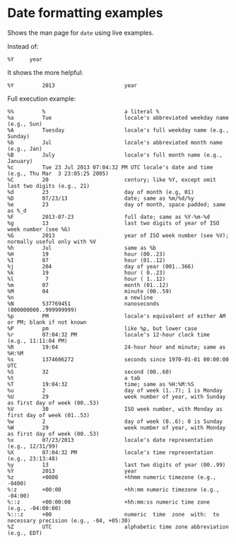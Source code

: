 Date formatting examples
========================

Shows the man page for `date` using live examples.

Instead of:

    %Y     year

It shows the more helpful:

    %Y         2013                      year

Full execution example:

	%%         %                         a literal %
	%a         Tue                       locale's abbreviated weekday name (e.g., Sun)
	%A         Tuesday                   locale's full weekday name (e.g., Sunday)
	%b         Jul                       locale's abbreviated month name (e.g., Jan)
	%B         July                      locale's full month name (e.g., January)
	%c         Tue 23 Jul 2013 07:04:32 PM UTC locale's date and time (e.g., Thu Mar  3 23:05:25 2005)
	%C         20                        century; like %Y, except omit last two digits (e.g., 21)
	%d         23                        day of month (e.g, 01)
	%D         07/23/13                  date; same as %m/%d/%y
	%e         23                        day of month, space padded; same as %_d
	%F         2013-07-23                full date; same as %Y-%m-%d
	%g         13                        last two digits of year of ISO week number (see %G)
	%G         2013                      year of ISO week number (see %V); normally useful only with %V
	%h         Jul                       same as %b
	%H         19                        hour (00..23)
	%I         07                        hour (01..12)
	%j         204                       day of year (001..366)
	%k         19                        hour ( 0..23)
	%l          7                        hour ( 1..12)
	%m         07                        month (01..12)
	%M         04                        minute (00..59)
	%n                                   a newline
	%N         537769451                 nanoseconds (000000000..999999999)
	%p         PM                        locale's equivalent of either AM or PM; blank if not known
	%P         pm                        like %p, but lower case
	%r         07:04:32 PM               locale's 12-hour clock time (e.g., 11:11:04 PM)
	%R         19:04                     24-hour hour and minute; same as %H:%M
	%s         1374606272                seconds since 1970-01-01 00:00:00 UTC
	%S         32                        second (00..60)
	%t         	                         a tab
	%T         19:04:32                  time; same as %H:%M:%S
	%u         2                         day of week (1..7); 1 is Monday
	%U         29                        week number of year, with Sunday as first day of week (00..53)
	%V         30                        ISO week number, with Monday as first day of week (01..53)
	%w         2                         day of week (0..6); 0 is Sunday
	%W         29                        week number of year, with Monday as first day of week (00..53)
	%x         07/23/2013                locale's date representation (e.g., 12/31/99)
	%X         07:04:32 PM               locale's time representation (e.g., 23:13:48)
	%y         13                        last two digits of year (00..99)
	%Y         2013                      year
	%z         +0000                     +hhmm numeric timezone (e.g., -0400)
	%:z        +00:00                    +hh:mm numeric timezone (e.g., -04:00)
	%::z       +00:00:00                 +hh:mm:ss numeric time zone (e.g., -04:00:00)
	%:::z      +00                       numeric  time  zone  with:  to necessary precision (e.g., -04, +05:30)
	%Z         UTC                       alphabetic time zone abbreviation (e.g., EDT)